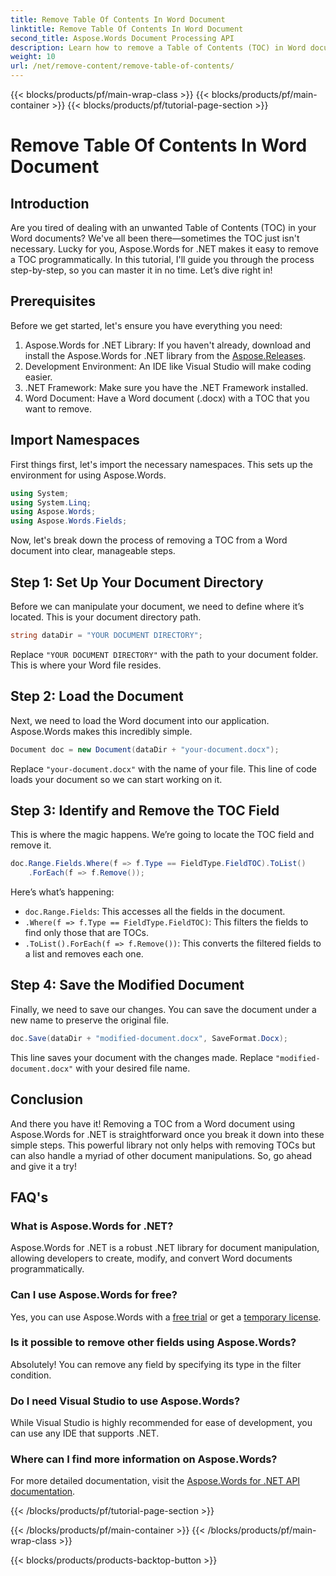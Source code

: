 ```yaml
---
title: Remove Table Of Contents In Word Document
linktitle: Remove Table Of Contents In Word Document
second_title: Aspose.Words Document Processing API
description: Learn how to remove a Table of Contents (TOC) in Word documents using Aspose.Words for .NET with this easy-to-follow tutorial.
weight: 10
url: /net/remove-content/remove-table-of-contents/
---
```


{{< blocks/products/pf/main-wrap-class >}}
{{< blocks/products/pf/main-container >}}
{{< blocks/products/pf/tutorial-page-section >}}

# Remove Table Of Contents In Word Document

## Introduction

Are you tired of dealing with an unwanted Table of Contents (TOC) in your Word documents? We've all been there—sometimes the TOC just isn't necessary. Lucky for you, Aspose.Words for .NET makes it easy to remove a TOC programmatically. In this tutorial, I'll guide you through the process step-by-step, so you can master it in no time. Let’s dive right in!

## Prerequisites

Before we get started, let's ensure you have everything you need:

1. Aspose.Words for .NET Library: If you haven't already, download and install the Aspose.Words for .NET library from the [Aspose.Releases](https://releases.aspose.com/words/net/).
2. Development Environment: An IDE like Visual Studio will make coding easier.
3. .NET Framework: Make sure you have the .NET Framework installed.
4. Word Document: Have a Word document (.docx) with a TOC that you want to remove.

## Import Namespaces

First things first, let's import the necessary namespaces. This sets up the environment for using Aspose.Words.

```csharp
using System;
using System.Linq;
using Aspose.Words;
using Aspose.Words.Fields;
```

Now, let's break down the process of removing a TOC from a Word document into clear, manageable steps.

## Step 1: Set Up Your Document Directory

Before we can manipulate your document, we need to define where it’s located. This is your document directory path.

```csharp
string dataDir = "YOUR DOCUMENT DIRECTORY";
```

Replace `"YOUR DOCUMENT DIRECTORY"` with the path to your document folder. This is where your Word file resides.

## Step 2: Load the Document

Next, we need to load the Word document into our application. Aspose.Words makes this incredibly simple.

```csharp
Document doc = new Document(dataDir + "your-document.docx");
```

Replace `"your-document.docx"` with the name of your file. This line of code loads your document so we can start working on it.

## Step 3: Identify and Remove the TOC Field

This is where the magic happens. We’re going to locate the TOC field and remove it.

```csharp
doc.Range.Fields.Where(f => f.Type == FieldType.FieldTOC).ToList()
    .ForEach(f => f.Remove());
```

Here’s what’s happening:
- `doc.Range.Fields`: This accesses all the fields in the document.
- `.Where(f => f.Type == FieldType.FieldTOC)`: This filters the fields to find only those that are TOCs.
- `.ToList().ForEach(f => f.Remove())`: This converts the filtered fields to a list and removes each one.

## Step 4: Save the Modified Document

Finally, we need to save our changes. You can save the document under a new name to preserve the original file.

```csharp
doc.Save(dataDir + "modified-document.docx", SaveFormat.Docx);
```

This line saves your document with the changes made. Replace `"modified-document.docx"` with your desired file name.

## Conclusion

And there you have it! Removing a TOC from a Word document using Aspose.Words for .NET is straightforward once you break it down into these simple steps. This powerful library not only helps with removing TOCs but can also handle a myriad of other document manipulations. So, go ahead and give it a try!

## FAQ's

### What is Aspose.Words for .NET?

Aspose.Words for .NET is a robust .NET library for document manipulation, allowing developers to create, modify, and convert Word documents programmatically.

### Can I use Aspose.Words for free?

Yes, you can use Aspose.Words with a [free trial](https://releases.aspose.com/) or get a [temporary license](https://purchase.aspose.com/temporary-license/).

### Is it possible to remove other fields using Aspose.Words?

Absolutely! You can remove any field by specifying its type in the filter condition.

### Do I need Visual Studio to use Aspose.Words?

While Visual Studio is highly recommended for ease of development, you can use any IDE that supports .NET.

### Where can I find more information on Aspose.Words?

For more detailed documentation, visit the [Aspose.Words for .NET API documentation](https://reference.aspose.com/words/net/).

{{< /blocks/products/pf/tutorial-page-section >}}

{{< /blocks/products/pf/main-container >}}
{{< /blocks/products/pf/main-wrap-class >}}

{{< blocks/products/products-backtop-button >}}
